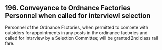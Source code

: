 ## 196. Conveyance to Ordnance Factories Personnel when called for interviewl selection

Personnel of the Ordnance Factories, when permitted to compete with outsiders for appointments in any posts in the ordinance factories and called for interview by a Selection Committee; will be granted 2nd class rail fare.

